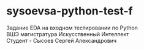 # sysoevsa-python-test-f  

Задание EDA на входном тестировании по Python   
ВШЭ магистратура Искусственный Интеллект  
Студент - Сысоев Сергей Александрович